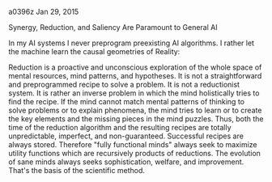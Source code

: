 a0396z
Jan 29, 2015

Synergy, Reduction, and Saliency Are Paramount to General AI

In my AI systems I never preprogram preexisting AI algorithms. I rather let the machine learn the causal geometries of Reality:

Reduction is a proactive and unconscious exploration of the whole space of mental resources, mind patterns, and hypotheses. It is not a straightforward and preprogrammed recipe to solve a problem. It is not a reductionist system. It is rather an inverse problem in which the mind holistically tries to find the recipe. If the mind cannot match mental patterns of thinking to solve problems or to explain phenomena, the mind tries to learn or to create the key elements and the missing pieces in the mind puzzles. Thus, both the time of the reduction algorithm and the resulting recipes are totally unpredictable, imperfect, and non-guaranteed. Successful recipes are always stored. Therefore "fully functional minds" always seek to maximize utility functions which are recursively products of reductions. The evolution of sane minds always seeks sophistication, welfare, and improvement. That's the basis of the scientific method.
